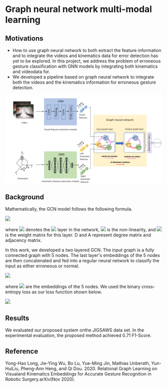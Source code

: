 
# Graph neural network multi-modal learning

## Motivations
* How to use graph neural network to both extract the feature information and to integrate the videos and kinematics data for error detection has yet to be explored. In this project, we address the problem of erroneous gesture classification with GNN models by integrating both kinematics and videodata for.
* We developed a pipeline based on graph neural network to integrate both the videos and the kinematics information for erroneous gesture detection. 

<img src="https://github.com/zongyu-zoey-li/Graph_neural_network_multi-modal_learning/blob/main/pipeline.PNG" alt="drawing" width="600"/>


## Background

Mathematically, the GCN model follows the following formula. 

<img src="https://render.githubusercontent.com/render/math?math=H^{(l+1)}=\sigma(D^{-\frac{1}{2}}AD^{-\frac{1}{2}}H^{(l)}W^{{l}})">

where <img src="https://render.githubusercontent.com/render/math?math=H^{(l)}"> denotes the <img src="https://render.githubusercontent.com/render/math?math=l^{th}"> layer in the network, <img src="https://render.githubusercontent.com/render/math?math=\sigma"> is the non-linearity, and <img src="https://render.githubusercontent.com/render/math?math=W"> is the weight matrix for this layer. D and A represent degree matrix and adjacency matrix.

In this work, we developed a two layered GCN. The input graph is a fully connected graph with 5 nodes. The last layer's embeddings of the 5 nodes are then concatenated and fed into a regular neural network to classify the input as either erroneous or normal. 

<img src="https://render.githubusercontent.com/render/math?math=Class=\sigma(concat[h_{1},h_{2},h_{3},h_{4},h_{5}]W+b)">
	     
where <img src="https://render.githubusercontent.com/render/math?math=h_{1},h_{2},h_{3},h_{4},h_{5}"> are the embeddings of the 5 nodes. We used the binary cross-entropy loss as our loss function shown below.

<img src="https://render.githubusercontent.com/render/math?math=L=-1/N\sum_{i=1}^{N}y_{i}\cdot log(p(y_{i}))+(1-y_{i})\cdot log(1-p(y_{i}))">
	     
## Results
We evaluated our proposed system onthe JIGSAWS data set. In the experimental evaluation, the proposed method achieved 0.71 F1-Score.

## Reference
Yong-Hao Long, Jie-Ying Wu, Bo Lu, Yue-Ming Jin, Mathias Unberath, Yun-HuiLiu, Pheng-Ann Heng, and Qi Dou. 2020. Relational Graph Learning on Visualand Kinematics Embeddings for Accurate Gesture Recognition in Robotic Surgery.arXiv(Nov 2020).

